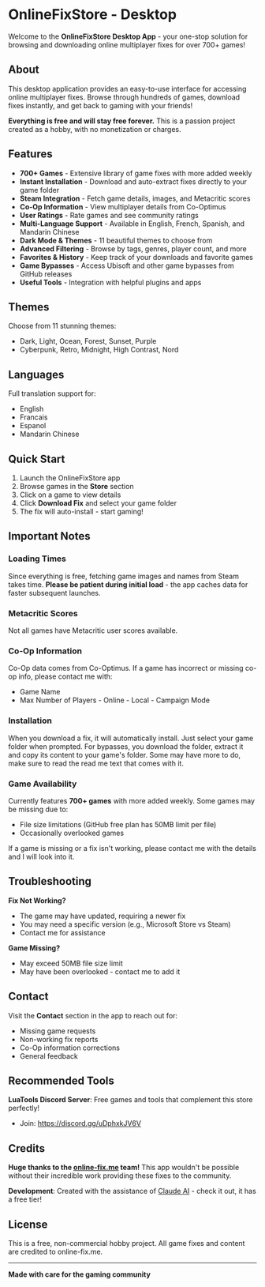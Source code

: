 # OnlineFixStore - Desktop

Welcome to the **OnlineFixStore Desktop App** - your one-stop solution for browsing and downloading online multiplayer fixes for over 700+ games!

## About

This desktop application provides an easy-to-use interface for accessing online multiplayer fixes. Browse through hundreds of games, download fixes instantly, and get back to gaming with your friends!

**Everything is free and will stay free forever.** This is a passion project created as a hobby, with no monetization or charges.

## Features

- **700+ Games** - Extensive library of game fixes with more added weekly
- **Instant Installation** - Download and auto-extract fixes directly to your game folder
- **Steam Integration** - Fetch game details, images, and Metacritic scores
- **Co-Op Information** - View multiplayer details from Co-Optimus
- **User Ratings** - Rate games and see community ratings
- **Multi-Language Support** - Available in English, French, Spanish, and Mandarin Chinese
- **Dark Mode & Themes** - 11 beautiful themes to choose from
- **Advanced Filtering** - Browse by tags, genres, player count, and more
- **Favorites & History** - Keep track of your downloads and favorite games
- **Game Bypasses** - Access Ubisoft and other game bypasses from GitHub releases
- **Useful Tools** - Integration with helpful plugins and apps

## Themes

Choose from 11 stunning themes:
- Dark, Light, Ocean, Forest, Sunset, Purple
- Cyberpunk, Retro, Midnight, High Contrast, Nord

## Languages

Full translation support for:
- English
- Francais
- Espanol
- Mandarin Chinese

## Quick Start

1. Launch the OnlineFixStore app
2. Browse games in the **Store** section
3. Click on a game to view details
4. Click **Download Fix** and select your game folder
5. The fix will auto-install - start gaming!

## Important Notes

### Loading Times
Since everything is free, fetching game images and names from Steam takes time. **Please be patient during initial load** - the app caches data for faster subsequent launches.

### Metacritic Scores
Not all games have Metacritic user scores available.

### Co-Op Information
Co-Op data comes from Co-Optimus. If a game has incorrect or missing co-op info, please contact me with:
- Game Name
- Max Number of Players - Online - Local - Campaign Mode

### Installation
When you download a fix, it will automatically install. Just select your game folder when prompted.
For bypasses, you download the folder, extract it and copy its content to your game's folder. 
Some may have more to do, make sure to read the read me text that comes with it.

### Game Availability
Currently features **700+ games** with more added weekly. Some games may be missing due to:
- File size limitations (GitHub free plan has 50MB limit per file)
- Occasionally overlooked games

If a game is missing or a fix isn't working, please contact me with the details and I will look into it.

## Troubleshooting

**Fix Not Working?**
- The game may have updated, requiring a newer fix
- You may need a specific version (e.g., Microsoft Store vs Steam)
- Contact me for assistance

**Game Missing?**
- May exceed 50MB file size limit
- May have been overlooked - contact me to add it

## Contact

Visit the **Contact** section in the app to reach out for:
- Missing game requests
- Non-working fix reports
- Co-Op information corrections
- General feedback

## Recommended Tools

**LuaTools Discord Server**: Free games and tools that complement this store perfectly!
- Join: https://discord.gg/uDphxkJV6V

## Credits

**Huge thanks to the [online-fix.me](https://online-fix.me) team!** This app wouldn't be possible without their incredible work providing these fixes to the community.

**Development**: Created with the assistance of [Claude AI](https://claude.ai) - check it out, it has a free tier!

## License

This is a free, non-commercial hobby project. All game fixes and content are credited to online-fix.me.

---

**Made with care for the gaming community**
